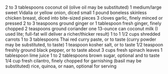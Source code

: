 2 to 3 tablespoons coconut oil (olive oil may be substituted)
1 medium/large sweet Vidalia or yellow onion, diced small
1 pound boneless skinless chicken breast, diced into bite-sized pieces
3 cloves garlic, finely minced or pressed
2 to 3 teaspoons ground ginger or 1 tablespoon fresh ginger, finely chopped
2 teaspoons ground coriander
one 13-ounce can coconut milk (I used lite; full-fat will deliver a richer/thicker result)
1 to 1 1/2 cups shredded carrots
1 to 3 tablespoons Thai red curry paste, or to taste (curry powder may be substituted, to taste)
1 teaspoon kosher salt, or to taste
1/2 teaspoon freshly ground black pepper, or to taste
about 3 cups fresh spinach leaves
1 tablespoon lime juice
1 to 2 tablespoons brown sugar, optional and to taste
1/4 cup fresh cilantro, finely chopped for garnishing (basil may be substituted)
rice, quinoa, or naan, optional for serving